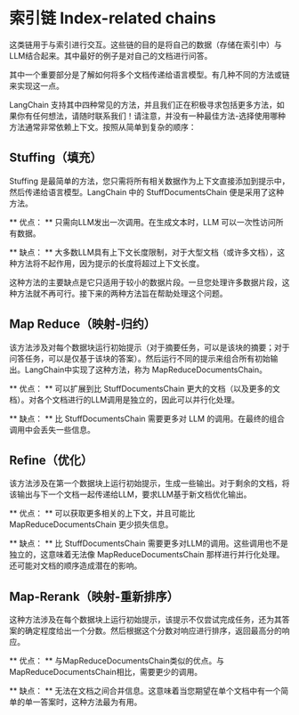 # 索引链 Index-related chains

这类链用于与索引进行交互。这些链的目的是将自己的数据（存储在索引中）与LLM结合起来。其中最好的例子是对自己的文档进行问答。

其中一个重要部分是了解如何将多个文档传递给语言模型。有几种不同的方法或链来实现这一点。

LangChain 支持其中四种常见的方法，并且我们正在积极寻求包括更多方法，如果你有任何想法，请随时联系我们！请注意，并没有一种最佳方法-选择使用哪种方法通常非常依赖上下文。按照从简单到复杂的顺序：

## Stuffing（填充）
Stuffing 是最简单的方法，您只需将所有相关数据作为上下文直接添加到提示中，然后传递给语言模型。LangChain 中的 StuffDocumentsChain 便是采用了这种方法。

** 优点： ** 只需向LLM发出一次调用。在生成文本时，LLM 可以一次性访问所有数据。

** 缺点： ** 大多数LLM具有上下文长度限制，对于大型文档（或许多文档），这种方法将不起作用，因为提示的长度将超过上下文长度。

这种方法的主要缺点是它只适用于较小的数据片段。一旦您处理许多数据片段，这种方法就不再可行。接下来的两种方法旨在帮助处理这个问题。

##  Map Reduce（映射-归约）
该方法涉及对每个数据块运行初始提示（对于摘要任务，可以是该块的摘要；对于问答任务，可以是仅基于该块的答案）。然后运行不同的提示来组合所有初始输出。LangChain中实现了这种方法，称为 MapReduceDocumentsChain。

** 优点： ** 可以扩展到比 StuffDocumentsChain 更大的文档（以及更多的文档）。对各个文档进行的LLM调用是独立的，因此可以并行化处理。

** 缺点： ** 比 StuffDocumentsChain 需要更多对 LLM 的调用。在最终的组合调用中会丢失一些信息。

## Refine（优化）
该方法涉及在第一个数据块上运行初始提示，生成一些输出。对于剩余的文档，将该输出与下一个文档一起传递给LLM，要求LLM基于新文档优化输出。

** 优点： ** 可以获取更多相关的上下文，并且可能比 MapReduceDocumentsChain 更少损失信息。

** 缺点： ** 比 StuffDocumentsChain 需要更多对LLM的调用。这些调用也不是独立的，这意味着无法像  MapReduceDocumentsChain 那样进行并行化处理。还可能对文档的顺序造成潜在的影响。


## Map-Rerank（映射-重新排序）

这种方法涉及在每个数据块上运行初始提示，该提示不仅尝试完成任务，还为其答案的确定程度给出一个分数。然后根据这个分数对响应进行排序，返回最高分的响应。

** 优点： ** 与MapReduceDocumentsChain类似的优点。与MapReduceDocumentsChain相比，需要更少的调用。

** 缺点： ** 无法在文档之间合并信息。这意味着当您期望在单个文档中有一个简单的单一答案时，这种方法最为有用。